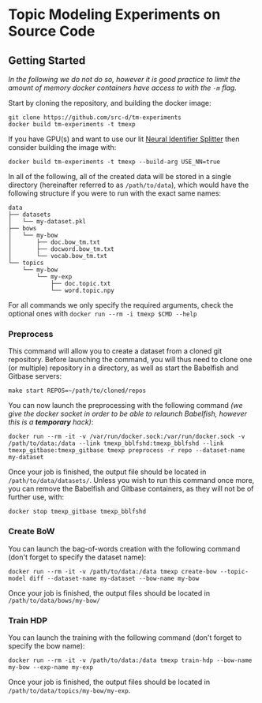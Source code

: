 # Topic Modeling Experiments on Source Code

## Getting Started

_In the following we do not do so, however it is good practice to limit the amount of memory docker containers have access to with the `-m` flag._

Start by cloning the repository, and building the docker image:

```
git clone https://github.com/src-d/tm-experiments
docker build tm-experiments -t tmexp
```

If you have GPU(s) and want to use our lit [Neural Identifier Splitter](https://arxiv.org/abs/1805.11651) then consider building the image with:

```
docker build tm-experiments -t tmexp --build-arg USE_NN=true
```

In all of the following, all of the created data will be stored in a single directory (hereinafter referred to as `/path/to/data`), which would have the following structure if you were to run with the exact same names:

```
data
├── datasets
│   └── my-dataset.pkl
├── bows
│   └── my-bow
│       ├── doc.bow_tm.txt
│       ├── docword.bow_tm.txt
│       └── vocab.bow_tm.txt
└── topics
    └── my-bow
        └── my-exp
            ├── doc.topic.txt
            └── word.topic.npy
```

For all commands we only specify the required arguments, check the optional ones with `docker run --rm -i tmexp $CMD --help`

### Preprocess

This command will allow you to create a dataset from a cloned git repository. Before launching the command, you will thus need to clone one (or multiple) repository in a directory, as well as start the Babelfish and Gitbase servers:

```
make start REPOS=~/path/to/cloned/repos
```

You can now launch the preprocessing with the following command _(we give the docker socket in order to be able to relaunch Babelfish, however this is a **temporary** hack)_:

```
docker run --rm -it -v /var/run/docker.sock:/var/run/docker.sock -v /path/to/data:/data --link tmexp_bblfshd:tmexp_bblfshd --link tmexp_gitbase:tmexp_gitbase tmexp preprocess -r repo --dataset-name my-dataset
```

Once your job is finished, the output file should be located in `/path/to/data/datasets/`. Unless you wish to run this command once more, you can remove the Babelfish and Gitbase containers, as they will not be of further use, with:

`docker stop tmexp_gitbase tmexp_bblfshd`

### Create BoW

You can launch the bag-of-words creation with the following command (don't forget to specify the dataset name):

```
docker run --rm -it -v /path/to/data:/data tmexp create-bow --topic-model diff --dataset-name my-dataset --bow-name my-bow
```

Once your job is finished, the output files should be located in `/path/to/data/bows/my-bow/`

### Train HDP

You can launch the training with the following command (don't forget to specify the bow name):

```
docker run --rm -it -v /path/to/data:/data tmexp train-hdp --bow-name my-bow --exp-name my-exp
```

Once your job is finished, the output files should be located in `/path/to/data/topics/my-bow/my-exp`.
